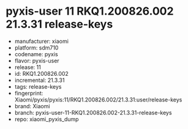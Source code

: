 # pyxis-user 11 RKQ1.200826.002 21.3.31 release-keys
- manufacturer: xiaomi
- platform: sdm710
- codename: pyxis
- flavor: pyxis-user
- release: 11
- id: RKQ1.200826.002
- incremental: 21.3.31
- tags: release-keys
- fingerprint: Xiaomi/pyxis/pyxis:11/RKQ1.200826.002/21.3.31:user/release-keys
- brand: Xiaomi
- branch: pyxis-user-11-RKQ1.200826.002-21.3.31-release-keys
- repo: xiaomi_pyxis_dump
